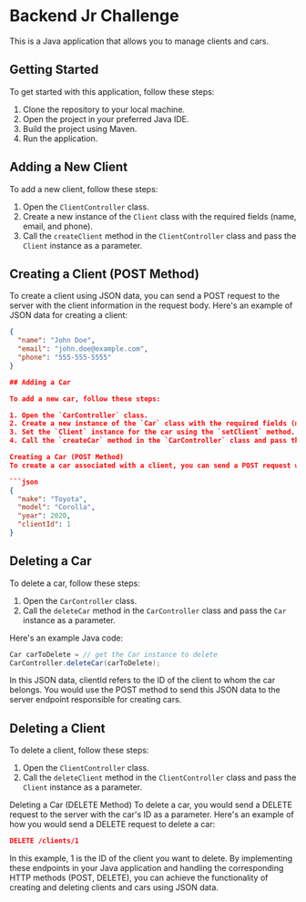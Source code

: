 # Backend Jr Challenge

This is a Java application that allows you to manage clients and cars.

## Getting Started

To get started with this application, follow these steps:

1. Clone the repository to your local machine.
2. Open the project in your preferred Java IDE.
3. Build the project using Maven.
4. Run the application.

## Adding a New Client

To add a new client, follow these steps:

1. Open the `ClientController` class.
2. Create a new instance of the `Client` class with the required fields (name, email, and phone).
3. Call the `createClient` method in the `ClientController` class and pass the `Client` instance as a parameter.

## Creating a Client (POST Method)

To create a client using JSON data, you can send a POST request to the server with the client information in the request body. Here's an example of JSON data for creating a client:

````json
{
  "name": "John Doe",
  "email": "john.doe@example.com",
  "phone": "555-555-5555"
}

## Adding a Car

To add a new car, follow these steps:

1. Open the `CarController` class.
2. Create a new instance of the `Car` class with the required fields (make, model, and year).
3. Set the `Client` instance for the car using the `setClient` method.
4. Call the `createCar` method in the `CarController` class and pass the `Car` instance as a parameter.

Creating a Car (POST Method)
To create a car associated with a client, you can send a POST request with the car information and the client's ID in the request body. Here's an example of JSON data for creating a car:

```json
{
  "make": "Toyota",
  "model": "Corolla",
  "year": 2020,
  "clientId": 1
}
````

## Deleting a Car

To delete a car, follow these steps:

1. Open the `CarController` class.
2. Call the `deleteCar` method in the `CarController` class and pass the `Car` instance as a parameter.

Here's an example Java code:

```java
Car carToDelete = // get the Car instance to delete
CarController.deleteCar(carToDelete);
```

In this JSON data, clientId refers to the ID of the client to whom the car belongs. You would use the POST method to send this JSON data to the server endpoint responsible for creating cars.

## Deleting a Client

To delete a client, follow these steps:

1. Open the `ClientController` class.
2. Call the `deleteClient` method in the `ClientController` class and pass the `Client` instance as a parameter.

Deleting a Car (DELETE Method)
To delete a car, you would send a DELETE request to the server with the car's ID as a parameter. Here's an example of how you would send a DELETE request to delete a car:

```json
DELETE /clients/1
```

In this example, 1 is the ID of the client you want to delete.
By implementing these endpoints in your Java application and handling the corresponding HTTP methods (POST, DELETE), you can achieve the functionality of creating and deleting clients and cars using JSON data.

